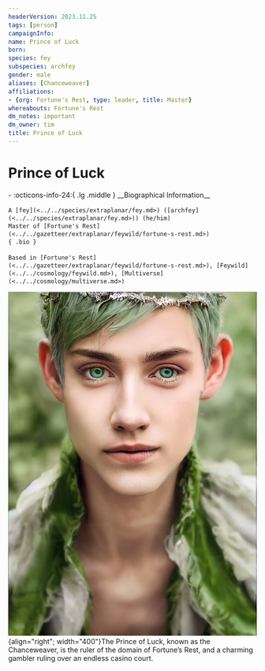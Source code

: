 ```yaml
---
headerVersion: 2023.11.25
tags: [person]
campaignInfo:
name: Prince of Luck
born:
species: fey
subspecies: archfey
gender: male
aliases: [Chanceweaver]
affiliations:
- {org: Fortune's Rest, type: leader, title: Master}
whereabouts: Fortune's Rest
dm_notes: important
dm_owner: tim
title: Prince of Luck
---
```

# Prince of Luck
<div class="grid cards ext-narrow-margin ext-one-column" markdown>
- :octicons-info-24:{ .lg .middle } __Biographical Information__

    A [fey](<../../species/extraplanar/fey.md>) ([archfey](<../../species/extraplanar/fey.md>)) (he/him)  
    Master of [Fortune's Rest](<../../gazetteer/extraplanar/feywild/fortune-s-rest.md>)  
    { .bio }

    Based in [Fortune's Rest](<../../gazetteer/extraplanar/feywild/fortune-s-rest.md>), [Feywild](<../../cosmology/feywild.md>), [Multiverse](<../../cosmology/multiverse.md>)
</div>


![The Prince of Luck](../../assets/the-prince-of-luck.png){align="right"; width="400"}The Prince of Luck, known as the Chanceweaver, is the ruler of the domain of Fortune’s Rest, and a charming gambler ruling over an endless casino court. 